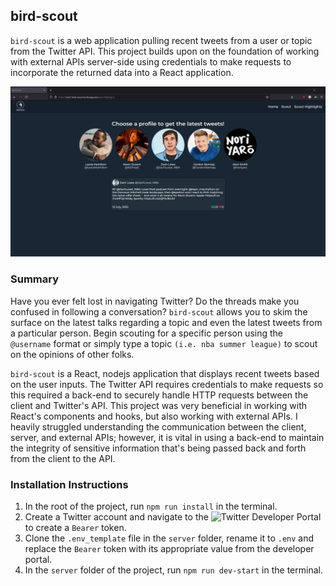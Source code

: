 ## bird-scout

`bird-scout` is a web application pulling recent tweets from a user or topic from the Twitter API. This project builds upon on the foundation of working with external APIs server-side using credentials to make requests to incorporate the returned data into a React application.

![demo-screenshot](./demo-screenshot.png)

### Summary

Have you ever felt lost in navigating Twitter? Do the threads make you confused in following a conversation? `bird-scout` allows you to skim the surface on the latest talks regarding a topic and even the latest tweets from a particular person. Begin scouting for a specific person using the `@username` format or simply type a topic `(i.e. nba summer league)` to scout on the opinions of other folks.

`bird-scout` is a React, nodejs application that displays recent tweets based on the user inputs. The Twitter API requires credentials to make requests so this required a back-end to securely handle HTTP requests between the client and Twitter's API. This project was very beneficial in working with React's components and hooks, but also working with external APIs. I heavily struggled understanding the communication between the client, server, and external APIs; however, it is vital in using a back-end to maintain the integrity of sensitive information that's being passed back and forth from the client to the API.

### Installation Instructions
1. In the root of the project, run `npm run install` in the terminal.
2. Create a Twitter account and navigate to the ![Twitter Developer Portal](https://developer.twitter.com/en) to create a `Bearer` token.
3. Clone the `.env_template` file in the `server` folder, rename it to `.env` and replace the `Bearer` token with its appropriate value from the developer portal.
4. In the `server` folder of the project, run `npm run dev-start` in the terminal.
